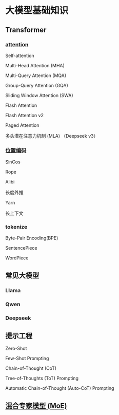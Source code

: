 # 大模型基础知识

## Transformer

### [attention](/大模型基础知识/attention.md)

Self-attention

Multi-Head Attention (MHA)

Multi-Query Attention (MQA)

Group-Query Attention (GQA)

Sliding Window Attention (SWA)

Flash Attention

Flash Attention v2

Paged Attention

多头潜在注意力机制 (MLA) （Deepseek v3）

### [位置编码](/大模型基础知识/positional_encoding.md)

SinCos

Rope

Alibi

长度外推

Yarn

长上下文

### tokenize

Byte-Pair Encoding(BPE)

SentencePiece

WordPiece

## 常见大模型

### Llama

### Qwen

### Deepseek

## 提示工程

Zero-Shot

Few-Shot Prompting

Chain-of-Thought (CoT)

Tree-of-Thoughts (ToT) Prompting

Automatic Chain-of-Thought (Auto-CoT) Prompting

## [混合专家模型 (MoE)](/大模型基础知识/moe.md)
